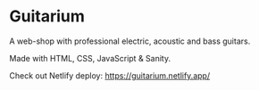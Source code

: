 # Guitarium

A web-shop with professional electric, acoustic and bass guitars.

Made with HTML, CSS, JavaScript & Sanity.

Check out Netlify deploy:
https://guitarium.netlify.app/
